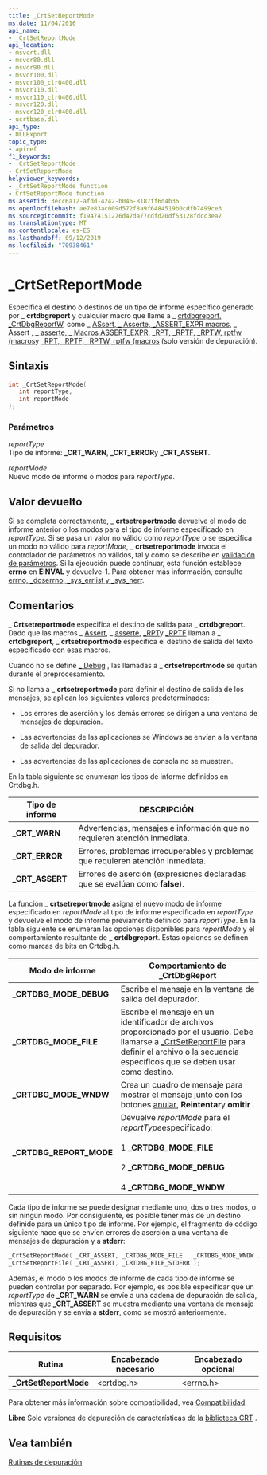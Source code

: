 ```yaml
---
title: _CrtSetReportMode
ms.date: 11/04/2016
api_name:
- _CrtSetReportMode
api_location:
- msvcrt.dll
- msvcr80.dll
- msvcr90.dll
- msvcr100.dll
- msvcr100_clr0400.dll
- msvcr110.dll
- msvcr110_clr0400.dll
- msvcr120.dll
- msvcr120_clr0400.dll
- ucrtbase.dll
api_type:
- DLLExport
topic_type:
- apiref
f1_keywords:
- _CrtSetReportMode
- CrtSetReportMode
helpviewer_keywords:
- _CrtSetReportMode function
- CrtSetReportMode function
ms.assetid: 3ecc6a12-afdd-4242-b046-8187ff6d4b36
ms.openlocfilehash: ae7e83ac009d572f8a9f6484519b0cdfb7499ce3
ms.sourcegitcommit: f19474151276d47da77cdfd20df53128fdcc3ea7
ms.translationtype: MT
ms.contentlocale: es-ES
ms.lasthandoff: 09/12/2019
ms.locfileid: "70938461"
---
```

# <a name="_crtsetreportmode"></a>_CrtSetReportMode

Especifica el destino o destinos de un tipo de informe específico generado por _ **crtdbgreport** y cualquier macro que llame a _ [crtdbgreport, _CrtDbgReportW](crtdbgreport-crtdbgreportw.md), como _ [ASsert, _ Asserte, _ASSERT_EXPR macros](assert-asserte-assert-expr-macros.md), _ Assert [, _ asserte, _ Macros ASSERT_EXPR](assert-asserte-assert-expr-macros.md), [_RPT, _RPTF, _RPTW, rptfw (macros](rpt-rptf-rptw-rptfw-macros.md)y [_RPT, _RPTF, _RPTW, rptfw (macros](rpt-rptf-rptw-rptfw-macros.md) (solo versión de depuración).

## <a name="syntax"></a>Sintaxis

```C
int _CrtSetReportMode(
   int reportType,
   int reportMode
);
```

### <a name="parameters"></a>Parámetros

*reportType*<br/>
Tipo de informe: **_CRT_WARN**, **_CRT_ERROR**y **_CRT_ASSERT**.

*reportMode*<br/>
Nuevo modo de informe o modos para *reportType*.

## <a name="return-value"></a>Valor devuelto

Si se completa correctamente, _ **crtsetreportmode** devuelve el modo de informe anterior o los modos para el tipo de informe especificado en *reportType*. Si se pasa un valor no válido como *reportType* o se especifica un modo no válido para *reportMode*, _ **crtsetreportmode** invoca el controlador de parámetros no válidos, tal y como se describe en [validación de parámetros](../../c-runtime-library/parameter-validation.md). Si la ejecución puede continuar, esta función establece **errno** en **EINVAL** y devuelve-1. Para obtener más información, consulte [errno, _doserrno, _sys_errlist y _sys_nerr](../../c-runtime-library/errno-doserrno-sys-errlist-and-sys-nerr.md).

## <a name="remarks"></a>Comentarios

_ **Crtsetreportmode** especifica el destino de salida para _ **crtdbgreport**. Dado que las macros _ [Assert](assert-asserte-assert-expr-macros.md), _ [asserte](assert-asserte-assert-expr-macros.md), [_RPT](rpt-rptf-rptw-rptfw-macros.md)y [_RPTF](rpt-rptf-rptw-rptfw-macros.md) llaman a _ **crtdbgreport**, _ **crtsetreportmode** especifica el destino de salida del texto especificado con esas macros.

Cuando no se define [_ Debug](../../c-runtime-library/debug.md) , las llamadas a _ **crtsetreportmode** se quitan durante el preprocesamiento.

Si no llama a _ **crtsetreportmode** para definir el destino de salida de los mensajes, se aplican los siguientes valores predeterminados:

- Los errores de aserción y los demás errores se dirigen a una ventana de mensajes de depuración.

- Las advertencias de las aplicaciones se Windows se envían a la ventana de salida del depurador.

- Las advertencias de las aplicaciones de consola no se muestran.

En la tabla siguiente se enumeran los tipos de informe definidos en Crtdbg.h.

|Tipo de informe|DESCRIPCIÓN|
|-----------------|-----------------|
|**_CRT_WARN**|Advertencias, mensajes e información que no requieren atención inmediata.|
|**_CRT_ERROR**|Errores, problemas irrecuperables y problemas que requieren atención inmediata.|
|**_CRT_ASSERT**|Errores de aserción (expresiones declaradas que se evalúan como **false**).|

La función _ **crtsetreportmode** asigna el nuevo modo de informe especificado en *reportMode* al tipo de informe especificado en *reportType* y devuelve el modo de informe previamente definido para *reportType*. En la tabla siguiente se enumeran las opciones disponibles para *reportMode* y el comportamiento resultante de _ **crtdbgreport**. Estas opciones se definen como marcas de bits en Crtdbg.h.

|Modo de informe|Comportamiento de _CrtDbgReport|
|-----------------|-----------------------------|
|**_CRTDBG_MODE_DEBUG**|Escribe el mensaje en la ventana de salida del depurador.|
|**_CRTDBG_MODE_FILE**|Escribe el mensaje en un identificador de archivos proporcionado por el usuario. Debe llamarse a [_CrtSetReportFile](crtsetreportfile.md) para definir el archivo o la secuencia específicos que se deben usar como destino.|
|**_CRTDBG_MODE_WNDW**|Crea un cuadro de mensaje para mostrar el mensaje junto con los botones [anular](abort.md), **Reintentar**y **omitir** .|
|**_CRTDBG_REPORT_MODE**|Devuelve *reportMode* para el *reportType*especificado:<br /><br /> 1   **_CRTDBG_MODE_FILE**<br /><br /> 2   **_CRTDBG_MODE_DEBUG**<br /><br /> 4   **_CRTDBG_MODE_WNDW**|

Cada tipo de informe se puede designar mediante uno, dos o tres modos, o sin ningún modo. Por consiguiente, es posible tener más de un destino definido para un único tipo de informe. Por ejemplo, el fragmento de código siguiente hace que se envíen errores de aserción a una ventana de mensajes de depuración y a **stderr**:

```C
_CrtSetReportMode( _CRT_ASSERT, _CRTDBG_MODE_FILE | _CRTDBG_MODE_WNDW );
_CrtSetReportFile( _CRT_ASSERT, _CRTDBG_FILE_STDERR );
```

Además, el modo o los modos de informe de cada tipo de informe se pueden controlar por separado. Por ejemplo, es posible especificar que un *reportType* de **_CRT_WARN** se envíe a una cadena de depuración de salida, mientras que **_CRT_ASSERT** se muestra mediante una ventana de mensaje de depuración y se envía a **stderr**, como se mostró anteriormente.

## <a name="requirements"></a>Requisitos

|Rutina|Encabezado necesario|Encabezado opcional|
|-------------|---------------------|---------------------|
|**_CrtSetReportMode**|\<crtdbg.h>|\<errno.h>|

Para obtener más información sobre compatibilidad, vea [Compatibilidad](../../c-runtime-library/compatibility.md).

**Libre** Solo versiones de depuración de características de la [biblioteca CRT](../../c-runtime-library/crt-library-features.md) .

## <a name="see-also"></a>Vea también

[Rutinas de depuración](../../c-runtime-library/debug-routines.md)<br/>
